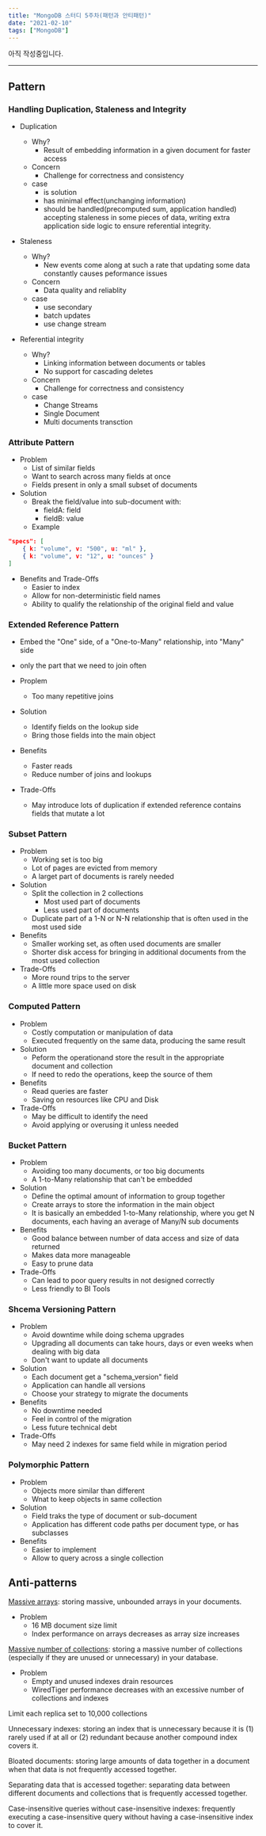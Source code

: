 ```yaml
---
title: "MongoDB 스터디 5주차(패턴과 안티패턴)"
date: "2021-02-10"
tags: ["MongoDB"]
---
```


아직 작성중입니다.

---

## Pattern

### Handling Duplication, Staleness and Integrity

- Duplication
	- Why?
		- Result of embedding information in a given document for faster access
	- Concern
		- Challenge for correctness and consistency
	- case
		- is solution
		- has minimal effect(unchanging information)
		- should be handled(precomputed sum, application handled)
accepting staleness in some pieces of data,
writing extra application side logic to ensure referential integrity.

- Staleness
	- Why?
		- New events come along at such a rate that updating some data constantly causes peformance issues
	- Concern
		- Data quality and reliablity
	- case
		- use secondary
		- batch updates
		- use change stream

- Referential integrity
	- Why?
		- Linking information between documents or tables
		- No support for cascading deletes
	- Concern
		- Challenge for correctness and consistency
	- case
		- Change Streams
		- Single Document
		- Multi documents transction

### Attribute Pattern

- Problem
	- List of similar fields
	- Want to search across many fields at once
	- Fields present in only a small subset of documents
- Solution
	- Break  the field/value into sub-document with:
		- fieldA: field
		- fieldB: value
	- Example
```json
"specs": [
    { k: "volume", v: "500", u: "ml" },
    { k: "volume", v: "12", u: "ounces" }
]
```
- Benefits and Trade-Offs
	- Easier to index
	- Allow for non-deterministic field names
	- Ability to qualify the relationship of the original field and value

### Extended Reference Pattern

- Embed the "One" side, of a "One-to-Many" relationship, into "Many" side

- only the part that we need to join often

- Proplem
	- Too many repetitive joins
- Solution
	- Identify fields on the lookup side
	- Bring those fields into the main object
- Benefits
	- Faster reads
	- Reduce number of joins and lookups
- Trade-Offs
	- May introduce lots of duplication if extended reference contains fields that mutate a lot

### Subset Pattern

- Problem
	- Working set is too big
	- Lot of pages are evicted from memory
	- A larget part of documents is rarely needed
- Solution
	- Split the collection in 2 collections
		- Most used part of documents
		- Less used part of documents
	- Duplicate part of a 1-N or N-N relationship that is often used in the most used side
- Benefits
	- Smaller working set, as often used documents are smaller
	- Shorter disk access for bringing in additional documents from the most used collection
- Trade-Offs
	- More round trips to the server
	- A little more space used on disk

### Computed Pattern

- Problem
	- Costly computation or manipulation of data
	- Executed frequently on the same data, producing the same result
- Solution
	- Peform the operationand store the result in the appropriate document and collection
	- If need to redo the operations, keep the source of them
- Benefits
	- Read queries are faster
	- Saving on resources like CPU and Disk
- Trade-Offs
	- May be difficult to identify the need
	- Avoid applying or overusing it unless needed

### Bucket Pattern

- Problem
	- Avoiding too many documents, or too big documents
	- A 1-to-Many relationship that can't be embedded
- Solution
	- Define the optimal amount of information to group together
	- Create arrays to store the information in the main object
	- It is basically an embedded 1-to-Many relationship, where you get N documents, each having an average of Many/N sub documents
- Benefits
	- Good balance between number of data access and size of data returned
	- Makes data more manageable
	- Easy to prune data
- Trade-Offs
	- Can lead to poor query results in not designed correctly
	- Less friendly to BI Tools

### Shcema Versioning Pattern

- Problem
	- Avoid downtime while doing schema upgrades
	- Upgrading all documents can take hours, days or even weeks when dealing with big data
	- Don't want to update all documents
- Solution
	- Each document get a "schema_version" field
	- Application can handle all versions
	- Choose your strategy to migrate the documents
- Benefits
	- No downtime needed
	- Feel in control of the migration
	- Less future technical debt
- Trade-Offs
	- May need 2 indexes for same field while in migration period

### Polymorphic Pattern

- Problem
	- Objects more similar than different
	- Wnat to keep objects in same collection
- Solution
	- Field traks the type of document or sub-document
	- Application has different code paths per document type, or has subclasses
- Benefits
	- Easier to implement
	- Allow to query across a single collection

## Anti-patterns

[Massive arrays](https://developer.mongodb.com/article/schema-design-anti-pattern-massive-arrays/): storing massive, unbounded arrays in your documents.

- Problem
	- 16 MB document size limit
	- Index performance on arrays decreases as array size increases

[Massive number of collections](https://developer.mongodb.com/article/schema-design-anti-pattern-massive-number-collections/): storing a massive number of collections (especially if they are unused or unnecessary) in your database.

- Problem
	- Empty and unused indexes drain resources
	- WiredTiger performance decreases with an excessive number of collections and indexes

Limit each replica set to 10,000 collections

Unnecessary indexes: storing an index that is unnecessary because it is (1) rarely used if at all or (2) redundant because another compound index covers it.

Bloated documents: storing large amounts of data together in a document when that data is not frequently accessed together.

Separating data that is accessed together: separating data between different documents and collections that is frequently accessed together.

Case-insensitive queries without case-insensitive indexes: frequently executing a case-insensitive query without having a case-insensitive index to cover it.
